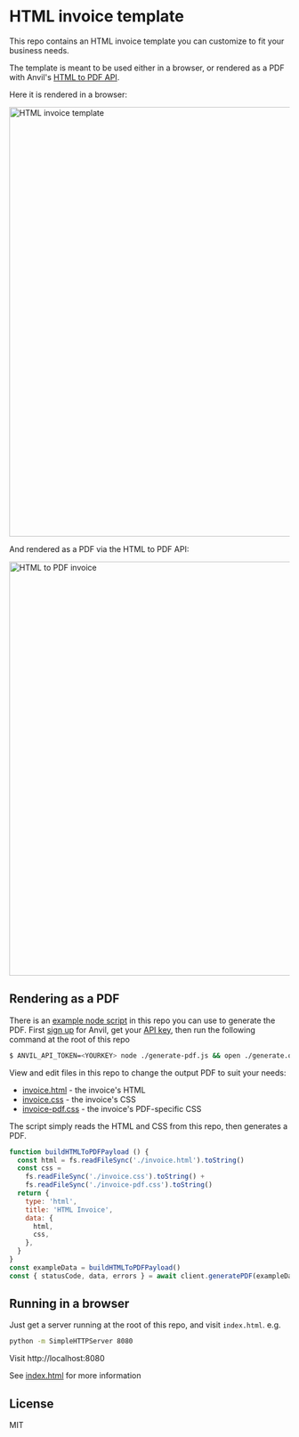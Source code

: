 # HTML invoice template

This repo contains an HTML invoice template you can customize to fit your business needs.

The template is meant to be used either in a browser, or rendered as a PDF with Anvil's [HTML to PDF API](https://www.useanvil.com/docs/api/generate-pdf#html--css-to-pdf).

Here it is rendered in a browser:

<img width="772" alt="HTML invoice template" src="https://user-images.githubusercontent.com/69169/115467239-0ac27c00-a1e6-11eb-836b-190bf0ab264d.png" />

And rendered as a PDF via the HTML to PDF API:

<img width="744" alt="HTML to PDF invoice" src="https://user-images.githubusercontent.com/69169/115467145-e5357280-a1e5-11eb-942b-2e1a0361252b.png" />

## Rendering as a PDF

There is an [example node script](https://github.com/anvilco/html-pdf-invoice-template/blob/main/generate-pdf.js) in this repo you can use to generate the PDF. First [sign up](https://app.useanvil.com/signup) for Anvil, get your [API key](https://www.useanvil.com/docs/api/getting-started#api-key), then run the following command at the root of this repo

```sh
$ ANVIL_API_TOKEN=<YOURKEY> node ./generate-pdf.js && open ./generate.output.pdf
```

View and edit files in this repo to change the output PDF to suit your needs:

* [invoice.html](https://github.com/anvilco/html-pdf-invoice-template/blob/main/invoice.html) - the invoice's HTML
* [invoice.css](https://github.com/anvilco/html-pdf-invoice-template/blob/main/invoice.css) - the invoice's CSS
* [invoice-pdf.css](https://github.com/anvilco/html-pdf-invoice-template/blob/main/invoice-pdf.css) - the invoice's PDF-specific CSS

The script simply reads the HTML and CSS from this repo, then generates a PDF.

```js
function buildHTMLToPDFPayload () {
  const html = fs.readFileSync('./invoice.html').toString()
  const css =
    fs.readFileSync('./invoice.css').toString() +
    fs.readFileSync('./invoice-pdf.css').toString()
  return {
    type: 'html',
    title: 'HTML Invoice',
    data: {
      html,
      css,
    },
  }
}
const exampleData = buildHTMLToPDFPayload()
const { statusCode, data, errors } = await client.generatePDF(exampleData)
```

## Running in a browser

Just get a server running at the root of this repo, and visit `index.html`. e.g.

```sh
python -m SimpleHTTPServer 8080
```

Visit http://localhost:8080

See [index.html](https://github.com/anvilco/html-pdf-invoice-template/blob/main/index.html) for more information

## License

MIT
